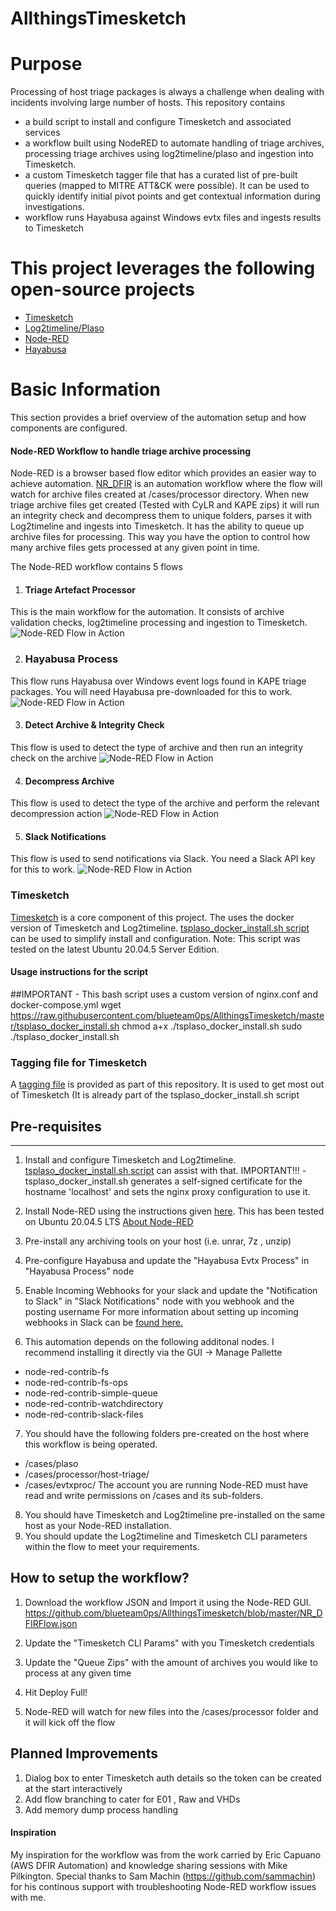 # AllthingsTimesketch
# Purpose
Processing of host triage packages is always a challenge when dealing with incidents involving large number of hosts. 
This repository contains 
- a build script to install and configure Timesketch and associated services
- a workflow built using NodeRED to automate handling of triage archives, processing triage archives using log2timeline/plaso and ingestion into Timesketch.
- a custom Timesketch tagger file that has a curated list of pre-built queries (mapped to MITRE ATT&CK were possible). It can be used to quickly identify initial pivot points and get contextual information during investigations. 
- workflow runs Hayabusa against Windows evtx files and ingests results to Timesketch 

# This project leverages the following open-source projects
- [Timesketch](https://github.com/google/timesketch/)
- [Log2timeline/Plaso](https://github.com/log2timeline/plaso)
- [Node-RED](https://github.com/node-red/node-red)
- [Hayabusa](https://github.com/Yamato-Security/hayabusa)

# Basic Information
This section provides a brief overview of the automation setup and how components are configured.

#### Node-RED Workflow to handle triage archive processing
Node-RED is a browser based flow editor which provides an easier way to achieve automation. 
[NR_DFIR](https://raw.githubusercontent.com/MattETurner/AllthingsTimesketch/master/NR_DFIRFlow.json) is an automation workflow where the flow will watch for archive files created at /cases/processor directory. When new triage archive files get created (Tested with CyLR and KAPE zips) it will run an integrity check and decompress them to unique folders, parses it with Log2timeline and ingests into Timesketch. It has the ability to queue up archive files for processing. This way you have the option to control how many archive files gets processed at any given point in time. 

The Node-RED workflow contains 5 flows
1. #### Triage Artefact Processor
This is the main workflow for the automation. It consists of archive validation checks, log2timeline processing and ingestion to Timesketch.
![Node-RED Flow in Action](https://github.com/blueteam0ps/AllthingsTimesketch/blob/master/doco/NR1.png?raw=true)

2. ### Hayabusa Process
This flow runs Hayabusa over Windows event logs found in KAPE triage packages. You will need Hayabusa pre-downloaded for this to work.
![Node-RED Flow in Action](https://github.com/blueteam0ps/AllthingsTimesketch/blob/master/doco/HayabusaFlow.png?raw=true)

3. #### Detect Archive & Integrity Check
This flow is used to detect the type of archive and then run an integrity check on the archive
![Node-RED Flow in Action](https://github.com/blueteam0ps/AllthingsTimesketch/blob/master/doco/DetectArchive.jpg?raw=true)

4. #### Decompress Archive
This flow is used to detect the type of the archive and perform the relevant decompression action
![Node-RED Flow in Action](https://github.com/blueteam0ps/AllthingsTimesketch/blob/master/doco/Decompress.jpg?raw=true)

5. #### Slack Notifications
This flow is used to send notifications via Slack. You need a Slack API key for this to work.
![Node-RED Flow in Action](https://github.com/blueteam0ps/AllthingsTimesketch/blob/master/doco/slack-flow.png?raw=true)

### Timesketch
[Timesketch](https://timesketch.org/) is a core component of this project. The uses the docker version of Timesketch and Log2timeline.
[tsplaso_docker_install.sh script](https://raw.githubusercontent.com/blueteam0ps/AllthingsTimesketch/master/tsplaso_docker_install.sh) can be used to simplify install and configuration.
Note: This script was tested on the latest Ubuntu 20.04.5 Server Edition.

#### Usage instructions for the script
##IMPORTANT - This bash script uses a custom version of nginx.conf and docker-compose.yml
wget https://raw.githubusercontent.com/blueteam0ps/AllthingsTimesketch/master/tsplaso_docker_install.sh
chmod a+x ./tsplaso_docker_install.sh
sudo ./tsplaso_docker_install.sh

### Tagging file for Timesketch
A [tagging file](https://raw.githubusercontent.com/blueteam0ps/AllthingsTimesketch/master/tags.yaml) is provided as part of this repository. It is used to get most out of Timesketch (It is already part of the tsplaso_docker_install.sh script


## Pre-requisites
---------------------
1. Install and configure Timesketch and Log2timeline. [tsplaso_docker_install.sh script](https://raw.githubusercontent.com/blueteam0ps/AllthingsTimesketch/master/tsplaso_docker_install.sh) can assist with that. 
IMPORTANT!!! - tsplaso_docker_install.sh generates a self-signed certificate for the hostname 'localhost' and sets the nginx proxy configuration to use it.
2. Install Node-RED using the instructions given [here](https://nodered.org/docs/getting-started/). This has been tested on Ubuntu 20.04.5 LTS [About Node-RED](https://nodered.org/docs/getting-started/raspberrypi)
3. Pre-install any archiving tools on your host (i.e. unrar, 7z , unzip)
4. Pre-configure Hayabusa and update the "Hayabusa Evtx Process" in "Hayabusa Process" node
5. Enable Incoming Webhooks for your slack and update the "Notification to Slack" in "Slack Notifications" node with you webhook and the posting username 
For more information about setting up incoming webhooks in Slack can be [found here.](https://api.slack.com/messaging/webhooks)

6. This automation depends on the following additonal nodes. I recommend installing it directly via the GUI -> Manage Pallette
- node-red-contrib-fs
- node-red-contrib-fs-ops
- node-red-contrib-simple-queue
- node-red-contrib-watchdirectory
- node-red-contrib-slack-files
7. You should have the following folders pre-created on the host where this workflow is being operated.
- /cases/plaso
- /cases/processor/host-triage/
- /cases/evtxproc/
The account you are running Node-RED must have read and write permissions on /cases and its sub-folders.
8. You should have Timesketch and Log2timeline pre-installed on the same host as your Node-RED installation.
9. You should update the Log2timeline and Timesketch CLI parameters within the flow to meet your requirements.

## How to setup the workflow?
1. Download the workflow JSON and Import it using the Node-RED GUI.
https://github.com/blueteam0ps/AllthingsTimesketch/blob/master/NR_DFIRFlow.json

2. Update the "Timesketch CLI Params" with you Timesketch credentials
3. Update the "Queue Zips" with the amount of archives you would like to process at any given time
4. Hit Deploy Full!
5. Node-RED will watch for new files into the /cases/processor folder and it will kick off the flow

## Planned Improvements
1. Dialog box to enter Timesketch auth details so the token can be created at the start interactively
2. Add flow branching to cater for E01 , Raw and VHDs
3. Add memory dump process handling 

#### Inspiration
My inspiration for the workflow was from the work carried by Eric Capuano (AWS DFIR Automation) and knowledge sharing sessions with Mike Pilkington. Special thanks to Sam Machin (https://github.com/sammachin) for his continous support with troubleshooting Node-RED workflow issues with me. 
